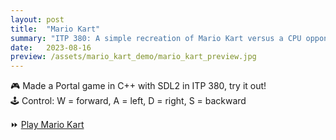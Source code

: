 ```yaml
---
layout: post
title:  "Mario Kart"
summary: "ITP 380: A simple recreation of Mario Kart versus a CPU opponent"
date:   2023-08-16
preview: /assets/mario_kart_demo/mario_kart_preview.jpg
---
```


🎮 Made a Portal game in C++ with SDL2 in ITP 380, try it out!\
🕹️ Control: W = forward, A = left, D = right, S = backward

⏩ [Play Mario Kart](/assets/mario_kart_demo/Lab08.html)